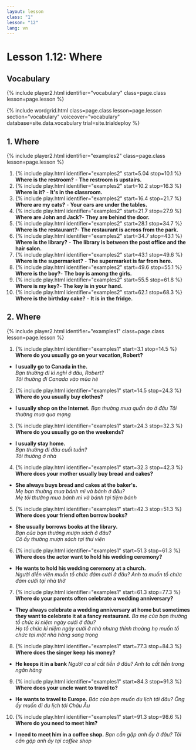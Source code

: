 ```yaml
---
layout: lesson
class: "1"
lesson: "12"
lang: vn
---
```



# Lesson 1.12: Where 

## Vocabulary 
{% include player2.html identifier="vocabulary" class=page.class lesson=page.lesson %}

{% include wordgrid.html 
		class=page.class 
		lesson=page.lesson 
		section="vocabulary"
		voiceover="vocabulary"
		database=site.data.vocabulary 
		trial=site.trialdeploy %}






## 1. Where 
{% include player2.html identifier="examples2" class=page.class lesson=page.lesson %}


1.  {% include play.html identifier="examples2" start=5.04 stop=10.1 %} **Where is the restroom?** - **The restroom is upstairs.** 
2.  {% include play.html identifier="examples2" start=10.2 stop=16.3 %} **Where is it?** - **It's in the classroom.**
3.  {% include play.html identifier="examples2" start=16.4 stop=21.7 %} **Where are my cats?** - **Your cars are under the tables.**
4.  {% include play.html identifier="examples2" start=21.7 stop=27.9 %} **Where are John and Jack?**- **They are behind the door.**
5.  {% include play.html identifier="examples2" start=28.1 stop=34.7 %} **Where is the restaurant?**- **The restaurant is across from the park.**
6.  {% include play.html identifier="examples2" start=34.7 stop=43.1 %} **Where is the library?** - **The library is between the post office and the hair salon.**
7.  {% include play.html identifier="examples2" start=43.1 stop=49.6 %} **Where is the supermarket?** - **The supermarket is far from here.**
8.  {% include play.html identifier="examples2" start=49.6 stop=55.1 %} **Where is the boy?**- **The boy is among the girls.**
9.  {% include play.html identifier="examples2" start=55.5 stop=61.8 %} **Where is my key?**- **The key is in your hand.**
10.  {% include play.html identifier="examples2" start=62.1 stop=68.3 %} **Where is the birthday cake?** - **It is in the fridge.**


## 2. Where 
{% include player2.html identifier="examples1" class=page.class lesson=page.lesson %}

1. {% include play.html identifier="examples1" start=3.1 stop=14.5 %} **Where do you usually go on your vacation, Robert?**
- **I usually go to Canada in the.**    
*Bạn thường đi kì nghỉ ở đâu, Robert?*    
*Tôi thường đi Canada vào mùa hè*
2. {% include play.html identifier="examples1" start=14.5 stop=24.3 %} **Where do you usually buy clothes?**
- **I usually shop on the Internet.**
*Bạn thường mua quần áo ở đâu*
*Tôi thường mua qua mạng*
3. {% include play.html identifier="examples1" start=24.3 stop=32.3 %} **Where do you usually go on the weekends?**
- **I usually stay home.**     
*Bạn thường đi đâu cuối tuần?*     
*Tôi thường ở nhà*

4. {% include play.html identifier="examples1" start=32.3 stop=42.3 %} **Where does your mother usually buy bread and cakes?**
- **She always buys bread and cakes at the baker's.**      
*Mẹ bạn thường mua bánh mì và bánh ở đâu?*     
*Mẹ tôi thường mua bánh mì và bánh tại tiệm bánh*    

5. {% include play.html identifier="examples1" start=42.3 stop=51.3 %} **Where does your friend often borrow books?**
- **She usually borrows books at the library.**     
*Bạn của bạn thường mượn sách ở đâu?*      
*Cô ấy thường mượn sách tại thư viện*      
6. {% include play.html identifier="examples1" start=51.3 stop=61.3 %} **Where does the actor want to hold his wedding ceremony?**
- **He wants to hold his wedding ceremony at a church.**      
*Người diễn viên muốn tổ chức đám cưới ở đâu?*
*Anh ta muốn tổ chức đám cưới tại nhà thờ* 
7. {% include play.html identifier="examples1" start=61.3 stop=77.3 %} **Where do your parents often celebrate a wedding anniversary?**
- **They always celebrate a wedding anniversary at home but sometimes they want to celebrate it at a fancy restaurant.**
*Ba mẹ của bạn thường tổ chức kỉ niệm ngày cưới ở đâu?*    
*Họ tổ chức kỉ niệm ngày cưới ở nhà nhưng thỉnh thoảng họ muốn tổ chức tại một nhà hàng sang trọng*    
8. {% include play.html identifier="examples1" start=77.3 stop=84.3 %} **Where does the singer keep his money?**
- **He keeps it in a bank**
*Người ca sĩ cất tiền ở đâu?*
*Anh ta cất tiền trong ngân hàng*
9. {% include play.html identifier="examples1" start=84.3 stop=91.3 %} **Where does your uncle want to travel to?**
- **He wants to travel to Europe.**
*Bác của bạn muốn du lịch tới đâu?*
*Ông ấy muốn đi du lịch tới Châu Âu*
10. {% include play.html identifier="examples1" start=91.3 stop=98.6 %} **Where do you need to meet him?**
- **I need to meet him in a coffee shop.**
*Bạn cần gặp anh ấy ở đâu?*
*Tôi cần gặp anh ấy tại coffee shop*

